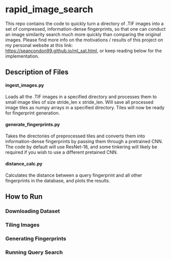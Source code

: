 # rapid_image_search

This repo contains the code to quickly turn a directory of .TIF images into a set of compressed, information-dense fingerprints, so that one can conduct an image similarity search much more quickly than comparing the original images. Please find more info on the motivations / results of this project on my personal website at this link: https://seancondon99.github.io/ml_sat.html, or keep reading below for the implementation.

## Description of Files

#### ingest_images.py
Loads all the .TIF images in a specified directory and processes them to small image tiles of size stride_len x stride_len. Will save all processed image tiles as numpy arrays in a specified directory. Tiles will now be ready for fingerprint generation.

#### generate_fingerprints.py 
Takes the directories of preprocessed tiles and converts them into information-dense fingerprints by passing them through a pretrained CNN. The code by default will use ResNet-18, and some tinkering will likely be required if you wish to use a different pretained CNN.

#### distance_calc.py
Calculates the distance between a query fingerprint and all other fingerprints in the database, and plots the results. 

## How to Run

### Downloading Dataset

### Tiling Images

### Generating Fingerprints

### Running Query Search

